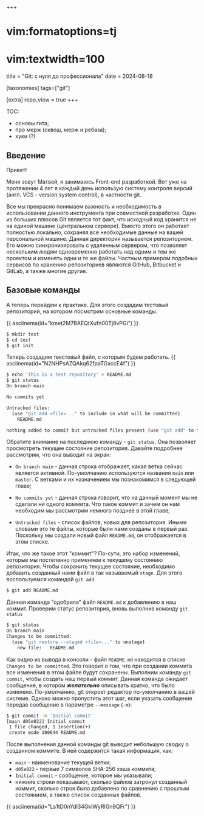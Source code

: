 +++
# vim:formatoptions=tj
# vim:textwidth=100
title = "Git: с нуля до профессионала"
date = 2024-08-18

[taxonomies]
tags=["git"]

[extra]
repo_view = true
+++

TOC:

- основы гита;
- про мерж (сквош, мерж и ребаза);
- хуки (?)

## Введение

Привет!

Меня зовут Матвей, я занимаюсь Front-end разработкой. Вот уже на протяжении 4 лет я каждый день
использую систему контроля версий (англ. VCS - version system control), в частности git.

Все мы прекрасно понимаем важность и необходимость в использовании данного инструмента при
совместной разработке. Один из больших плюсов Git является тот факт, что исходный код хранится не на
единой машине (центральном сервере). Вместо этого он работает полностью локально, сохраняя все
необходимые данные на вашей персональной машине. Данная директория называется репозиторием. Его
можно синхронизировать с удаленным сервером, что позволяет нескольким людям одновременно работать
над одним и тем же проектом и изменять одни и те же файлы. Частным примером подобных сервисов по
хранению репозиториев являются GitHub, Bitbucket и GitLab, а также многие другие.

## Базовые команды

А теперь перейдем к практике. Для этого создадим тестовый репозиторий, на котором посмотрим основные
команды.

{{ asciinema(id="kmet2M7BAEQtXufn00Tj8vPGi") }}

```bash
$ mkdir test
$ cd test
$ git init
```

Теперь создадим текстовый файл, с которым будем работать.
{{ asciinema(id="N2NHPsAZQAkq62fpaTGxccE4f") }}

```bash
$ echo 'This is a test repository' > README.md
$ git status
On branch main

No commits yet

Untracked files:
  (use "git add <file>..." to include in what will be committed)
	README.md

nothing added to commit but untracked files present (use "git add" to track)
```

Обратите внимание на последнюю команду - `git status`. Она позволяет просмотреть текущее состояние
репозитория. Давайте подробнее рассмотрим, что она выводит на экран:

- `On branch main` - данная строка отображает, какая ветка сейчас является активной. По-умолчанию
  используются названия `main` или `master`. С ветками и их назначением мы познакомимся в следующей
  главе;

- `No commits yet` - данная строка говорит, что на данный момент мы не сделали ни одного коммита.
  Что такое коммит и зачем он нам необходим мы рассмотрим немного позднее в этой главе;

- `Untracked files` - список файлов, новых для репозитория. Иными словами это те файлы, которые были
  нами созданы в первый раз. Поскольку мы создали новый файл `README.md`, он отображается в этом
  списке.

Итак, что же такое этот "коммит"? По-сути, это набор изменений, которые мы постепенно применяем к
текущему состоянию репозитория. Чтобы сохранить текущее состояние, необходимо добавить созданный
нами файл в так называемый `stage`. Для этого воспользуемся командой `git add`.

```bash
$ git add README.md
```

Данная команда "одобрила" файл `README.md` к добавлению в наш коммит. Проверим статус репозитория,
вновь выполнив команду `git status`

```bash
$ git status
On branch main
Changes to be committed:
  (use "git restore --staged <file>..." to unstage)
	new file:   README.md
```

Как видно из вывода в консоли - файл `README.md` находится в списке `Changes to be committed`. Это
говорит о том, что при создании коммита все изменения в этом файле будут сохранены. Выполним команду
`git commit`, чтобы создать наш первый коммит. Данная команда ожидает сообщение, в котором
_**желательно**_ описывать кратко, что было изменено. По-умолчанию, git откроет редактор
по-умолчанию в вашей системе. Однако можно пропустить этот шаг, если указать сообщение передав
сообщение в параметре `--message` (`-m`):

```bash
$ git commit -m 'Initial commit'
[main d05e022] Initial commit
 1 file changed, 1 insertion(+)
 create mode 100644 README.md
```

После выполнения данной команды git выводит небольшую сводку о созданном коммите. В ней содержится
такая информация, как:

- `main` - наименование текущей ветки;
- `d05e022` - первые 7 символов SHA-256 хэша коммита;
- `Initial commit` - сообщение, которое мы указывали;
- нижние строки показывают, сколько файлов затронул созданный коммит, сколько строк было добавлено
  по сравнению с прошлым состоянием, а также список созданных файлов.

{{ asciinema(id="Ls1tD0nYdl34GklWyRIGn9QFr") }}
